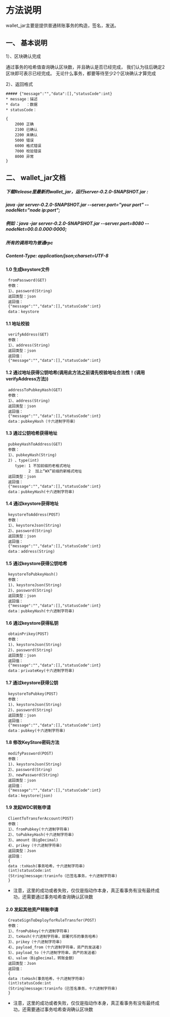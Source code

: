 # 方法说明

wallet_jar主要是提供普通转账事务的构造，签名，发送。

## 一、 基本说明

1）、区块确认完成

通过事务的哈希值查询确认区块数，并且确认是否已经完成，
我们认为往后确定2区块即可表示已经完成。
无论什么事务，都要等待至少2个区块确认才算完成

2）、返回格式
```
##### {"message":"","data":[],"statusCode":int}
* message：描述
* data   ：数据
* statusCode：      
   
{
    2000 正确
    2100 已确认
    2200 未确认
    5000 错误
    6000 格式错误
    7000 校验错误
    8000 异常
}
```

## 二、 wallet_jar文档

##### 下载Release里最新的wallet_jar，运行server-0.2.0-SNAPSHOT.jar :
##### java -jar server-0.2.0-SNAPSHOT.jar --server.port="your port" --nodeNet="node ip:port";

##### 例如：java -jar server-0.2.0-SNAPSHOT.jar --server.port=8080 --nodeNet=00.0.0.000:0000;
##### 所有的调用均为普通rpc
##### Content-Type: application/json;charset=UTF-8

#### 1.0 生成keystore文件
```
 fromPassword(GET)
 参数：
 1）、password(String)
 返回类型：json
 返回值：
 {"message":"","data":[],"statusCode":int}
 data：keystore
```

#### 1.1 地址校验
```
 verifyAddress(GET)
 参数：
 1）、address(String)
 返回类型：json
 返回值：
 {"message":"","data":[],"statusCode":int}
```
#### 1.2 通过地址获得公钥哈希(调用此方法之前请先校验地址合法性！(调用verifyAddress方法))
```
 addressToPubkeyHash(GET)
 参数：
 1）、address(String)
 返回类型：json
 返回值：
 {"message":"","data":[],"statusCode":int}
 data：pubkeyHash（十六进制字符串）
```
#### 1.3 通过公钥哈希获得地址
```
 pubkeyHashToAddress(GET)
 参数：
 1）、pubkeyHash(String)
 2) 、type(int)
 	type: 1 不加前缀的老格式地址
	      2  加上“WX”前缀的新格式地址
 返回类型：json
 返回值：
 {"message":"","data":[],"statusCode":int}
 data：pubkeyHash(十六进制字符串)
```
#### 1.4 通过keystore获得地址
```
 keystoreToAddress(POST)
 参数：
 1）、keystoreJson(String)
 2）、password(String)
 返回类型：json
 返回值：
 {"message":"","data":[],"statusCode":int}
 data：address(String)
```
#### 1.5 通过keystore获得公钥哈希
```
 keystoreToPubkeyHash()
 参数：
 1)、keystoreJson(String)
 2)、password(String)
 返回类型：json
 返回值：
 {"message":"","data":[],"statusCode":int}
 data：pubkeyHash(十六进制字符串)
```
#### 1.6 通过keystore获得私钥
```
 obtainPrikey(POST)
 参数：
 1)、keystoreJson(String)
 2)、password(String)
 返回类型：json
 返回值：
 {"message":"","data":[],"statusCode":int}
 data：privateKey(十六进制字符串)
```
#### 1.7 通过keystore获得公钥
```
 keystoreToPubkey(POST)
 参数：
 1)、keystoreJson(String)
 2)、password(String)
 返回类型：json
 返回值：
 {"message":"","data":[],"statusCode":int}
 data：pubkey(十六进制字符串)
```
#### 1.8 修改KeyStore密码方法
```
 modifyPassword(POST)
 参数：
 1)、keystoreJson(String)
 2）、password(String)
 3）、newPassword(String)
 返回类型：json
 返回值：
 {"message":"","data":[],"statusCode":int}
 data：keystore(json)
```
#### 1.9 发起WDC转账申请
```
 ClientToTransferAccount(POST)
 参数：
 1）、fromPubkey(十六进制字符串)
 2）、toPubkeyHash(十六进制字符串)
 3）、amount（BigDecimal)
 4）、prikey（十六进制字符串)
 返回类型：Json
 返回值：
 {
 data :txHash(事务哈希，十六进制字符串)
 (int)statusCode:int
 (String)message:traninfo（已签名事务，十六进制字符串)
 }
```
* 注意，这里的成功或者失败，仅仅是指动作本身，真正看事务有没有最终成功，还需要通过事务哈希查询确认区块数


#### 2.0 发起其他资产转账申请
```
 CreateSignToDeployforRuleTransfer(POST)
 参数：
 1）、fromPubkey(十六进制字符串)
 2）、txHash(十六进制字符串，部署代币的事务哈希)
 3）、prikey（十六进制字符串)
 4）、payload_from（十六进制字符串，资产的发送者)
 5）、payload_to（十六进制字符串，资产的发送者）
 6）、value（BigDecimal，转账金额）
 返回类型：Json
 返回值：
 {
 data :txHash(事务哈希，十六进制字符串)
 (int)statusCode:int
 (String)message:traninfo（已签名事务，十六进制字符串)
 }
```
* 注意，这里的成功或者失败，仅仅是指动作本身，真正看事务有没有最终成功，还需要通过事务哈希查询确认区块数



